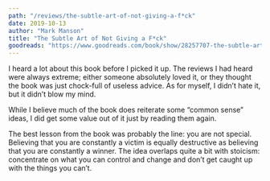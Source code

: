 ```yaml
---
path: "/reviews/the-subtle-art-of-not-giving-a-f*ck"
date: 2019-10-13
author: "Mark Manson"
title: "The Subtle Art of Not Giving a F*ck"
goodreads: "https://www.goodreads.com/book/show/28257707-the-subtle-art-of-not-giving-a-f-ck"
---
```


I heard a lot about this book before I picked it up. The reviews I had heard were always extreme; either someone absolutely loved it, or they thought the book was just chock-full of useless advice. As for myself, I didn’t hate it, but it didn’t blow my mind.

While I believe much of the book does reiterate some “common sense” ideas, I did get some value out of it just by reading them again.

The best lesson from the book was probably the line: you are not special. Believing that you are constantly a victim is equally destructive as believing that you are constantly a winner. The idea overlaps quite a bit with stoicism: concentrate on what you can control and change and don’t get caught up with the things you can’t.
